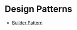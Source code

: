 # Design Patterns

- [Builder Pattern](http://howtodoinjava.com/design-patterns/creational/builder-pattern-in-java/)
